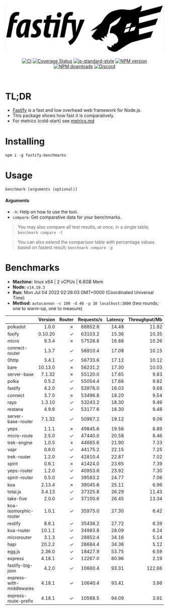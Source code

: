 <div align="center">
  <img src="https://github.com/fastify/graphics/raw/HEAD/fastify-landscape-outlined.svg" width="650" height="auto"/>
</div>

<div align="center">

[![CI](https://github.com/fastify/fastify/workflows/ci/badge.svg)](https://github.com/fastify/fastify/actions/workflows/ci.yml)
[![Coverage Status](https://coveralls.io/repos/github/fastify/fastify/badge.svg?branch=master)](https://coveralls.io/github/fastify/fastify?branch=master)
[![js-standard-style](https://img.shields.io/badge/code%20style-standard-brightgreen.svg?style=flat)](http://standardjs.com/)
[![NPM version](https://img.shields.io/npm/v/fastify.svg?style=flat)](https://www.npmjs.com/package/fastify)
[![NPM downloads](https://img.shields.io/npm/dm/fastify.svg?style=flat)](https://www.npmjs.com/package/fastify) [![Discord](https://img.shields.io/discord/725613461949906985)](https://discord.gg/fastify)

</div>
<br />

# TL;DR

* [Fastify](https://github.com/fastify/fastify) is a fast and low overhead web framework for Node.js.
* This package shows how fast it is comparatively.
* For metrics (cold-start) see [metrics.md](./METRICS.md)

# Installing

```
npm i -g fastify-benchmarks
```

# Usage

```
benchmark [arguments (optional)]
```

#### Arguments

* `-h`: Help on how to use the tool.
* `compare`: Get comparative data for your benchmarks.

> You may also compare all test results, at once, in a single table; `benchmark compare -t`

> You can also extend the comparison table with percentage values based on fastest result; `benchmark compare -p`
# Benchmarks

* __Machine:__ linux x64 | 2 vCPUs | 6.8GB Mem
* __Node:__ `v14.19.3`
* __Run:__ Mon Jul 04 2022 02:28:03 GMT+0000 (Coordinated Universal Time)
* __Method:__ `autocannon -c 100 -d 40 -p 10 localhost:3000` (two rounds; one to warm-up, one to measure)

|                          | Version | Router | Requests/s | Latency | Throughput/Mb |
| :--                      | --:     | --:    | :-:        | --:     | --:           |
| polkadot                 | 1.0.0   | ✗      | 66852.8    | 14.49   | 11.92         |
| foxify                   | 0.10.20 | ✓      | 63103.2    | 15.36   | 10.35         |
| micro                    | 9.3.4   | ✗      | 57528.8    | 16.88   | 10.26         |
| connect-router           | 1.3.7   | ✓      | 56910.4    | 17.08   | 10.15         |
| 0http                    | 3.4.1   | ✓      | 56733.6    | 17.12   | 10.12         |
| bare                     | 10.13.0 | ✗      | 56231.2    | 17.30   | 10.03         |
| server-base              | 7.1.32  | ✗      | 55120.0    | 17.65   | 9.83          |
| polka                    | 0.5.2   | ✓      | 55054.4    | 17.66   | 9.82          |
| fastify                  | 4.2.0   | ✓      | 53976.0    | 18.03   | 9.68          |
| connect                  | 3.7.0   | ✗      | 53496.8    | 18.20   | 9.54          |
| rayo                     | 1.3.10  | ✓      | 53243.2    | 18.30   | 9.49          |
| restana                  | 4.9.6   | ✓      | 53177.6    | 18.30   | 9.48          |
| server-base-router       | 7.1.32  | ✓      | 50967.2    | 19.12   | 9.09          |
| yeps                     | 1.1.1   | ✗      | 49845.6    | 19.56   | 8.89          |
| micro-route              | 2.5.0   | ✓      | 47440.0    | 20.58   | 8.46          |
| trek-engine              | 1.0.5   | ✗      | 44665.6    | 21.90   | 7.33          |
| vapr                     | 0.6.0   | ✓      | 44175.2    | 22.15   | 7.25          |
| trek-router              | 1.2.0   | ✓      | 42810.4    | 22.87   | 7.02          |
| spirit                   | 0.6.1   | ✗      | 41424.0    | 23.65   | 7.39          |
| yeps-router              | 1.2.0   | ✓      | 40953.6    | 23.92   | 7.30          |
| spirit-router            | 0.5.0   | ✓      | 39583.2    | 24.77   | 7.06          |
| koa                      | 2.13.4  | ✗      | 39045.6    | 25.11   | 6.96          |
| total.js                 | 3.4.13  | ✓      | 37325.8    | 26.29   | 11.43         |
| take-five                | 2.0.0   | ✓      | 37100.6    | 26.45   | 13.34         |
| koa-isomorphic-router    | 1.0.1   | ✓      | 35975.0    | 27.30   | 6.42          |
| restify                  | 8.6.1   | ✓      | 35436.2    | 27.72   | 6.39          |
| koa-router               | 10.1.1  | ✓      | 34983.8    | 28.09   | 6.24          |
| microrouter              | 3.1.3   | ✓      | 28852.4    | 34.16   | 5.14          |
| hapi                     | 20.2.2  | ✓      | 28684.4    | 34.36   | 5.12          |
| egg.js                   | 2.36.0  | ✓      | 18427.9    | 53.75   | 6.59          |
| express                  | 4.18.1  | ✓      | 12267.0    | 80.96   | 2.19          |
| fastify-big-json         | 4.2.0   | ✓      | 10660.4    | 93.31   | 122.66        |
| express-with-middlewares | 4.18.1  | ✓      | 10640.4    | 93.41   | 3.96          |
| express-route-prefix     | 4.18.1  | ✓      | 10568.5    | 94.09   | 3.91          |
